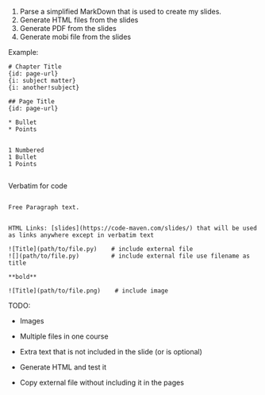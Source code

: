 

1) Parse a simplified MarkDown that is used to create my slides.
2) Generate HTML files from the slides
3) Generate PDF from the slides
4) Generate mobi file from the slides


Example:


```
# Chapter Title
{id: page-url}
{i: subject matter}
{i: another!subject}

## Page Title
{id: page-url}

* Bullet
* Points


1 Numbered
1 Bullet
1 Points 


   ```
   Verbatim for code
   ``` 

Free Paragraph text.


HTML Links: [slides](https://code-maven.com/slides/) that will be used as links anywhere except in verbatim text 

![Title](path/to/file.py)    # include external file
![](path/to/file.py)         # include external file use filename as title

**bold**

![Title](path/to/file.png)    # include image

``` 

TODO:

* Images
* Multiple files in one course
* Extra text that is not included in the slide (or is optional)

* Generate HTML and test it
* Copy external file without including it in the pages